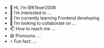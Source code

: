 - 👋 Hi, I’m @K1kser2008
- 👀 I’m interested in ...
- 🌱 I’m currently learning Frontend developing
- 💞️ I’m looking to collaborate on ...
- 📫 How to reach me ...
- 😄 Pronouns: ...
- ⚡ Fun fact: ...

<!---
K1kser2008/K1kser2008 is a ✨ special ✨ repository because its `README.md` (this file) appears on your GitHub profile.
You can click the Preview link to take a look at your changes.
--->
